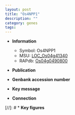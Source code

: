 ```yaml
---
layout: post
title: "Os4NPP1"
description: ""
category: genes
tags: 
---
```


* **Information**  
    + Symbol: Os4NPP1  
    + MSU: [LOC_Os04g41340](http://rice.uga.edu/cgi-bin/ORF_infopage.cgi?orf=LOC_Os04g41340)  
    + RAPdb: [Os04g0490800](http://rapdb.dna.affrc.go.jp/viewer/gbrowse_details/irgsp1?name=Os04g0490800)  

* **Publication**  

* **Genbank accession number**  

* **Key message**  

* **Connection**  

[//]: # * **Key figures**  


